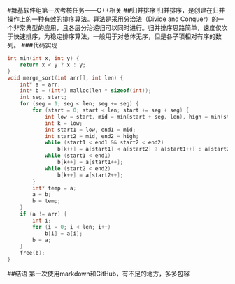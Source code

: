 #舞基软件组第一次考核任务——C++相关
##归并排序
归并排序，是创建在归并操作上的一种有效的排序算法。算法是采用分治法（Divide and Conquer）的一个非常典型的应用，且各层分治递归可以同时进行。归并排序思路简单，速度仅次于快速排序，为稳定排序算法，一般用于对总体无序，但是各子项相对有序的数列。
###代码实现
```c
int min(int x, int y) {
    return x < y ? x : y;
}
void merge_sort(int arr[], int len) {
    int* a = arr;
    int* b = (int*) malloc(len * sizeof(int));
    int seg, start;
    for (seg = 1; seg < len; seg += seg) {
        for (start = 0; start < len; start += seg + seg) {
            int low = start, mid = min(start + seg, len), high = min(start + seg + seg, len);
            int k = low;
            int start1 = low, end1 = mid;
            int start2 = mid, end2 = high;
            while (start1 < end1 && start2 < end2)
                b[k++] = a[start1] < a[start2] ? a[start1++] : a[start2++];
            while (start1 < end1)
                b[k++] = a[start1++];
            while (start2 < end2)
                b[k++] = a[start2++];
        }
        int* temp = a;
        a = b;
        b = temp;
    }
    if (a != arr) {
        int i;
        for (i = 0; i < len; i++)
            b[i] = a[i];
        b = a;
    }
    free(b);
}
```
##结语
第一次使用markdown和GitHub，有不足的地方，多多包容
